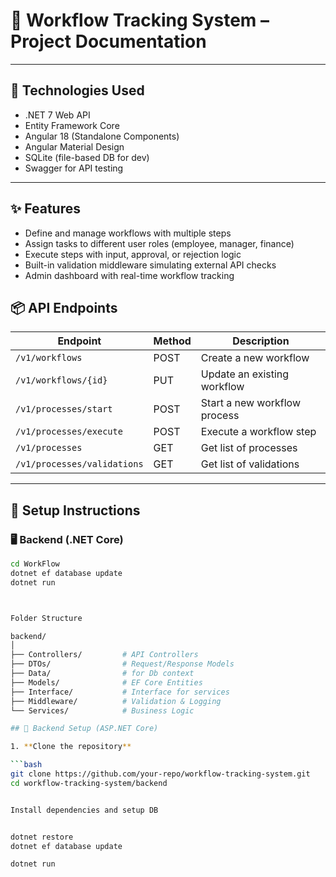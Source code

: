 ﻿

# 📘 Workflow Tracking System – Project Documentation

---

## 🧰 Technologies Used

- .NET 7 Web API
- Entity Framework Core
- Angular 18 (Standalone Components)
- Angular Material Design
- SQLite (file-based DB for dev)
- Swagger for API testing

---


## ✨ Features

- Define and manage workflows with multiple steps
- Assign tasks to different user roles (employee, manager, finance)
- Execute steps with input, approval, or rejection logic
- Built-in validation middleware simulating external API checks
- Admin dashboard with real-time workflow tracking


## 📦 API Endpoints

| Endpoint                          | Method | Description                   |
|----------------------------------|--------|-------------------------------|
| `/v1/workflows`                  | POST   | Create a new workflow         |
| `/v1/workflows/{id}`             | PUT    | Update an existing workflow   |
| `/v1/processes/start`            | POST   | Start a new workflow process  |
| `/v1/processes/execute`          | POST   | Execute a workflow step       |
| `/v1/processes`                  | GET    | Get list of processes         |
| `/v1/processes/validations`      | GET    | Get list of validations         |

---

## 🔧 Setup Instructions

### 🖥️ Backend (.NET Core)

```bash
cd WorkFlow
dotnet ef database update
dotnet run



Folder Structure

backend/
│
├── Controllers/         # API Controllers
├── DTOs/                # Request/Response Models
├── Data/                # for Db context
├── Models/              # EF Core Entities
├── Interface/           # Interface for services
├── Middleware/          # Validation & Logging
└── Services/            # Business Logic

## 🏁 Backend Setup (ASP.NET Core)

1. **Clone the repository**

```bash
git clone https://github.com/your-repo/workflow-tracking-system.git
cd workflow-tracking-system/backend


Install dependencies and setup DB


dotnet restore
dotnet ef database update

dotnet run







